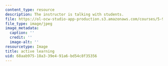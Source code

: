 ```yaml
---
content_type: resource
description: The instructor is talking with students.
file: https://ol-ocw-studio-app-production.s3.amazonaws.com/courses/5-95j-teaching-college-level-science-and-engineering-fall-2015/68aab97518a339e491a6bd54c8f35356_active_learning.jpg
file_type: image/jpeg
image_metadata:
  caption: ''
  credit: ''
  image-alt: ''
resourcetype: Image
title: active learning
uid: 68aab975-18a3-39e4-91a6-bd54c8f35356
---
```

